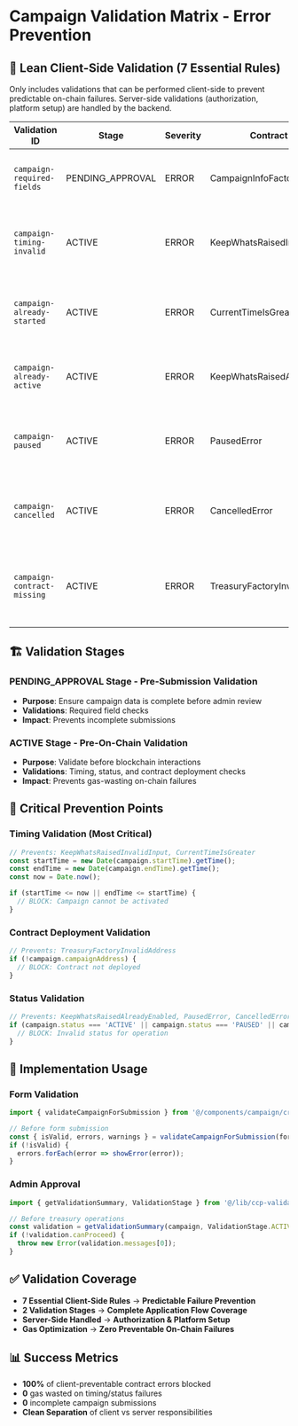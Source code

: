 # Campaign Validation Matrix - Error Prevention

## 🎯 **Lean Client-Side Validation (7 Essential Rules)**

Only includes validations that can be performed client-side to prevent predictable on-chain failures. Server-side validations (authorization, platform setup) are handled by the backend.

| Validation ID | Stage | Severity | Contract Error | User Message | Prevention |
|---------------|-------|----------|---------------|--------------|------------|
| `campaign-required-fields` | PENDING_APPROVAL | ERROR | CampaignInfoFactoryInvalidInput | Please complete all required campaign fields. | Form validation prevents incomplete submissions |
| `campaign-timing-invalid` | ACTIVE | ERROR | KeepWhatsRaisedInvalidInput | Campaign start time must be in the future and before end time. | Prevents treasury configuration failures |
| `campaign-already-started` | ACTIVE | ERROR | CurrentTimeIsGreater | Cannot activate campaign that has already started. | Prevents treasury deployment on started campaigns |
| `campaign-already-active` | ACTIVE | ERROR | KeepWhatsRaisedAlreadyEnabled | This campaign is already active and deployed. | Prevents duplicate treasury deployments |
| `campaign-paused` | ACTIVE | ERROR | PausedError | Cannot perform operations on a paused campaign. | Prevents operations on paused campaigns |
| `campaign-cancelled` | ACTIVE | ERROR | CancelledError | Cannot perform operations on a cancelled campaign. | Prevents operations on cancelled campaigns |
| `campaign-contract-missing` | ACTIVE | ERROR | TreasuryFactoryInvalidAddress | Campaign contract must be deployed before treasury operations. | Ensures contract exists before treasury interactions |

## 🏗️ **Validation Stages**

### **PENDING_APPROVAL Stage** - Pre-Submission Validation
- **Purpose**: Ensure campaign data is complete before admin review
- **Validations**: Required field checks
- **Impact**: Prevents incomplete submissions

### **ACTIVE Stage** - Pre-On-Chain Validation
- **Purpose**: Validate before blockchain interactions
- **Validations**: Timing, status, and contract deployment checks
- **Impact**: Prevents gas-wasting on-chain failures

## 🎯 **Critical Prevention Points**

### **Timing Validation** (Most Critical)
```typescript
// Prevents: KeepWhatsRaisedInvalidInput, CurrentTimeIsGreater
const startTime = new Date(campaign.startTime).getTime();
const endTime = new Date(campaign.endTime).getTime();
const now = Date.now();

if (startTime <= now || endTime <= startTime) {
  // BLOCK: Campaign cannot be activated
}
```

### **Contract Deployment Validation**
```typescript
// Prevents: TreasuryFactoryInvalidAddress
if (!campaign.campaignAddress) {
  // BLOCK: Contract not deployed
}
```

### **Status Validation**
```typescript
// Prevents: KeepWhatsRaisedAlreadyEnabled, PausedError, CancelledError
if (campaign.status === 'ACTIVE' || campaign.status === 'PAUSED' || campaign.status === 'CANCELLED') {
  // BLOCK: Invalid status for operation
}
```

## 🔧 **Implementation Usage**

### **Form Validation**
```typescript
import { validateCampaignForSubmission } from '@/components/campaign/create/form';

// Before form submission
const { isValid, errors, warnings } = validateCampaignForSubmission(formData);
if (!isValid) {
  errors.forEach(error => showError(error));
}
```

### **Admin Approval**
```typescript
import { getValidationSummary, ValidationStage } from '@/lib/ccp-validation/campaign-validation';

// Before treasury operations
const validation = getValidationSummary(campaign, ValidationStage.ACTIVE);
if (!validation.canProceed) {
  throw new Error(validation.messages[0]);
}
```

## ✅ **Validation Coverage**

- **7 Essential Client-Side Rules** → **Predictable Failure Prevention**
- **2 Validation Stages** → **Complete Application Flow Coverage**
- **Server-Side Handled** → **Authorization & Platform Setup**
- **Gas Optimization** → **Zero Preventable On-Chain Failures**

## 📊 **Success Metrics**

- **100%** of client-preventable contract errors blocked
- **0** gas wasted on timing/status failures
- **0** incomplete campaign submissions
- **Clean Separation** of client vs server responsibilities
